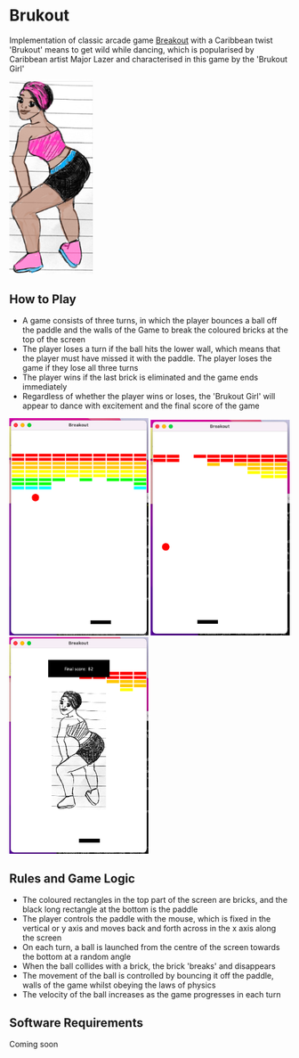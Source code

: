 # Brukout
Implementation of classic arcade game [Breakout](https://en.wikipedia.org/wiki/Breakout_%28video_game%29) with a Caribbean twist  
'Brukout' means to get wild while dancing, which is popularised by Caribbean artist Major Lazer and characterised in this game by the 'Brukout Girl'

<img src="Images/BrukoutGirl.png" alt="drawing" width="150"/>

## How to Play

- A game consists of three turns, in which the player bounces a ball off the paddle and the walls of the Game to break the coloured bricks at the top of the screen
- The player loses a turn if the ball hits the lower wall, which means that the player must have missed it with the paddle. The player loses the game if they lose all three turns
- The player wins if the last brick is eliminated and the game ends immediately
- Regardless of whether the player wins or loses, the 'Brukout Girl' will appear to dance with excitement and the final score of the game

<img src="Images/BrukoutGame.png" alt="drawing" width="250"/>
<img src="Images/BrukoutGame2.png" alt="drawing" width="250"/>
<img src="Images/BrukoutGirlDancing.png" alt="drawing" width="250"/>

## Rules and Game Logic 

- The coloured rectangles in the top part of the screen are bricks, and the black long rectangle at the bottom is the paddle
- The player controls the paddle with the mouse, which is fixed in the vertical or y axis and moves back and forth across in the x axis along the screen
- On each turn, a ball is launched from the centre of the screen towards the bottom at a random angle
- When the ball collides with a brick, the brick 'breaks' and disappears
- The movement of  the ball is controlled by bouncing it off the paddle, walls of the game whilst obeying the laws of physics
- The velocity of the ball increases as the game progresses in each turn

## Software Requirements

Coming soon